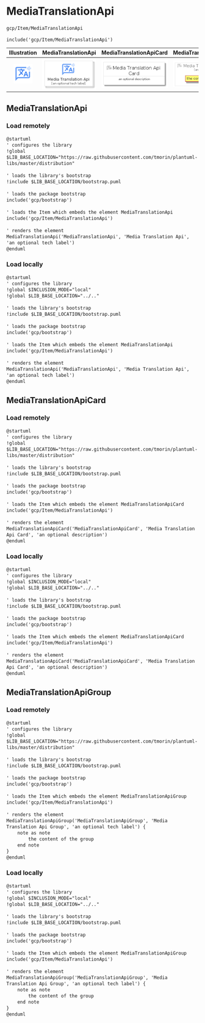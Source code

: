 # MediaTranslationApi


```text
gcp/Item/MediaTranslationApi
```

```text
include('gcp/Item/MediaTranslationApi')
```



| Illustration | MediaTranslationApi | MediaTranslationApiCard | MediaTranslationApiGroup |
| :---: | :---: | :---: | :---: |
| ![illustration for Illustration](../../gcp/Item/MediaTranslationApi.png) | ![illustration for MediaTranslationApi](../../gcp/Item/MediaTranslationApi.Local.png) | ![illustration for MediaTranslationApiCard](../../gcp/Item/MediaTranslationApiCard.Local.png) | ![illustration for MediaTranslationApiGroup](../../gcp/Item/MediaTranslationApiGroup.Local.png) |




## MediaTranslationApi

### Load remotely
```plantuml
@startuml
' configures the library
!global $LIB_BASE_LOCATION="https://raw.githubusercontent.com/tmorin/plantuml-libs/master/distribution"

' loads the library's bootstrap
!include $LIB_BASE_LOCATION/bootstrap.puml

' loads the package bootstrap
include('gcp/bootstrap')

' loads the Item which embeds the element MediaTranslationApi
include('gcp/Item/MediaTranslationApi')

' renders the element
MediaTranslationApi('MediaTranslationApi', 'Media Translation Api', 'an optional tech label')
@enduml
```

### Load locally
```plantuml
@startuml
' configures the library
!global $INCLUSION_MODE="local"
!global $LIB_BASE_LOCATION="../.."

' loads the library's bootstrap
!include $LIB_BASE_LOCATION/bootstrap.puml

' loads the package bootstrap
include('gcp/bootstrap')

' loads the Item which embeds the element MediaTranslationApi
include('gcp/Item/MediaTranslationApi')

' renders the element
MediaTranslationApi('MediaTranslationApi', 'Media Translation Api', 'an optional tech label')
@enduml
```

## MediaTranslationApiCard

### Load remotely
```plantuml
@startuml
' configures the library
!global $LIB_BASE_LOCATION="https://raw.githubusercontent.com/tmorin/plantuml-libs/master/distribution"

' loads the library's bootstrap
!include $LIB_BASE_LOCATION/bootstrap.puml

' loads the package bootstrap
include('gcp/bootstrap')

' loads the Item which embeds the element MediaTranslationApiCard
include('gcp/Item/MediaTranslationApi')

' renders the element
MediaTranslationApiCard('MediaTranslationApiCard', 'Media Translation Api Card', 'an optional description')
@enduml
```

### Load locally
```plantuml
@startuml
' configures the library
!global $INCLUSION_MODE="local"
!global $LIB_BASE_LOCATION="../.."

' loads the library's bootstrap
!include $LIB_BASE_LOCATION/bootstrap.puml

' loads the package bootstrap
include('gcp/bootstrap')

' loads the Item which embeds the element MediaTranslationApiCard
include('gcp/Item/MediaTranslationApi')

' renders the element
MediaTranslationApiCard('MediaTranslationApiCard', 'Media Translation Api Card', 'an optional description')
@enduml
```

## MediaTranslationApiGroup

### Load remotely
```plantuml
@startuml
' configures the library
!global $LIB_BASE_LOCATION="https://raw.githubusercontent.com/tmorin/plantuml-libs/master/distribution"

' loads the library's bootstrap
!include $LIB_BASE_LOCATION/bootstrap.puml

' loads the package bootstrap
include('gcp/bootstrap')

' loads the Item which embeds the element MediaTranslationApiGroup
include('gcp/Item/MediaTranslationApi')

' renders the element
MediaTranslationApiGroup('MediaTranslationApiGroup', 'Media Translation Api Group', 'an optional tech label') {
    note as note
        the content of the group
    end note
}
@enduml
```

### Load locally
```plantuml
@startuml
' configures the library
!global $INCLUSION_MODE="local"
!global $LIB_BASE_LOCATION="../.."

' loads the library's bootstrap
!include $LIB_BASE_LOCATION/bootstrap.puml

' loads the package bootstrap
include('gcp/bootstrap')

' loads the Item which embeds the element MediaTranslationApiGroup
include('gcp/Item/MediaTranslationApi')

' renders the element
MediaTranslationApiGroup('MediaTranslationApiGroup', 'Media Translation Api Group', 'an optional tech label') {
    note as note
        the content of the group
    end note
}
@enduml
```

